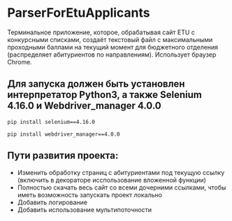 # ParserForEtuApplicants
Терминальное приложение, которое, обрабатывая сайт ETU с конкурсными списками, создаёт текстовый файл с максимальными проходными баллами на текущий момент для бюджетного отделения (распределяет абитуриентов по направлениям). Использует браузер Chrome.

## Для запуска должен быть установлен интерпретатор Python3, а также  Selenium 4.16.0 и Webdriver_manager 4.0.0
```
pip install selenium==4.16.0
```
```
pip install webdriver_manager==4.0.0
```
## Пути развития проекта:
- Изменить обработку страниц с абитуриентами под текущую ссылку (включить в декораторе исспользование вложенной функции)
- Полностью скачать весь сайт со всеми дочерними ссылками, чтобы иметь возможность запускать проект локально
- Добавить логирование
- Добавить использование мультипоточности
